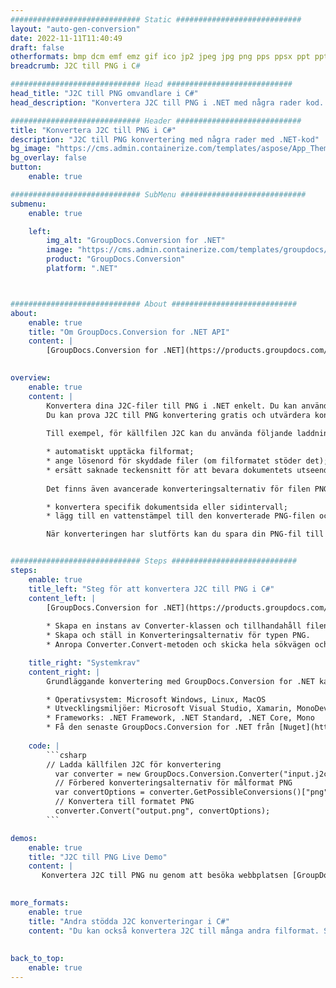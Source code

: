 ```yaml
---
############################# Static ############################
layout: "auto-gen-conversion"
date: 2022-11-11T11:40:49
draft: false
otherformats: bmp dcm emf emz gif ico jp2 jpeg jpg png pps ppsx ppt pptx psb psd svg svgz tga tif tiff webp wmf wmz
breadcrumb: J2C till PNG i C#

############################# Head ############################
head_title: "J2C till PNG omvandlare i C#"
head_description: "Konvertera J2C till PNG i .NET med några rader kod. Använd GroupDocs Document Conversion API för att konvertera över 160 filformat."

############################# Header ############################
title: "Konvertera J2C till PNG i C#"
description: "J2C till PNG konvertering med några rader med .NET-kod"
bg_image: "https://cms.admin.containerize.com/templates/aspose/App_Themes/V3/images/bg/header1.png"
bg_overlay: false
button:
    enable: true

############################# SubMenu ############################
submenu:
    enable: true

    left:
        img_alt: "GroupDocs.Conversion for .NET"
        image: "https://cms.admin.containerize.com/templates/groupdocs/images/product-logos/90x90-noborder/groupdocs-conversion-net.png"
        product: "GroupDocs.Conversion"
        platform: ".NET"



############################# About ############################
about:
    enable: true
    title: "Om GroupDocs.Conversion for .NET API"
    content: |
        [GroupDocs.Conversion for .NET](https://products.groupdocs.com/conversion/net/) kan användas för att konvertera Microsoft Word, Excel, PowerPoint, PDF, Visio och andra format. GroupDocs.Conversion är ett fristående API som är lämpligt för back-end och interna system där hög prestanda krävs. Det beror inte på någon programvara som Microsoft eller Open Office.
    

overview:
    enable: true
    content: |
        Konvertera dina J2C-filer till PNG i .NET enkelt. Du kan använda bara ett par C# kodrader i valfri plattform som du vill, som - Windows, Linux, macOS.
        Du kan prova J2C till PNG konvertering gratis och utvärdera konverteringsresultatens kvalitet. Tillsammans med enkla filkonverteringsscenarier kan du prova mer avancerade alternativ för att ladda källfilen J2C och för att spara resultatet PNG. 
        
        Till exempel, för källfilen J2C kan du använda följande laddningsalternativ:

        * automatiskt upptäcka filformat;
        * ange lösenord för skyddade filer (om filformatet stöder det);
        * ersätt saknade teckensnitt för att bevara dokumentets utseende.
        
        Det finns även avancerade konverteringsalternativ för filen PNG:

        * konvertera specifik dokumentsida eller sidintervall;
        * lägg till en vattenstämpel till den konverterade PNG-filen och många fler.

        När konverteringen har slutförts kan du spara din PNG-fil till den lokala filsökvägen eller någon tredje parts lagring som FTP, Amazon S3, Google Drive, Dropbox etc. Observera - för att konvertera J2C till {{ TO}} det finns inget behov av någon ytterligare programvara installerad - som MS Office, Open Office, Adobe Acrobat Reader etc.


############################# Steps ############################
steps:
    enable: true
    title_left: "Steg för att konvertera J2C till PNG i C#"
    content_left: |
        [GroupDocs.Conversion for .NET](https://products.groupdocs.com/conversion/net/) gör det enkelt för utvecklare att konvertera en J2C-fil till PNG med några rader kod.
        
        * Skapa en instans av Converter-klassen och tillhandahåll filen J2C med den fullständiga sökvägen
        * Skapa och ställ in Konverteringsalternativ för typen PNG.
        * Anropa Converter.Convert-metoden och skicka hela sökvägen och formatet (PNG) som en parameter

    title_right: "Systemkrav"
    content_right: |
        Grundläggande konvertering med GroupDocs.Conversion for .NET kan göras med bara några enkla steg. Våra API:er stöds på alla större plattformar och operativsystem. Innan du kör koden nedan, se till att du har följande förutsättningar installerade på ditt system.

        * Operativsystem: Microsoft Windows, Linux, MacOS
        * Utvecklingsmiljöer: Microsoft Visual Studio, Xamarin, MonoDevelop
        * Frameworks: .NET Framework, .NET Standard, .NET Core, Mono
        * Få den senaste GroupDocs.Conversion for .NET från [Nuget](https://www.nuget.org/packages/groupdocs.conversion)
         
    code: |
        ```csharp    
        // Ladda källfilen J2C för konvertering
          var converter = new GroupDocs.Conversion.Converter("input.j2c");
          // Förbered konverteringsalternativ för målformat PNG
          var convertOptions = converter.GetPossibleConversions()["png"].ConvertOptions;
          // Konvertera till formatet PNG
          converter.Convert("output.png", convertOptions);
        ```

demos:
    enable: true
    title: "J2C till PNG Live Demo"
    content: |
       Konvertera J2C till PNG nu genom att besöka webbplatsen [GroupDocs.Conversion App](https://products.groupdocs.app/conversion/family). Onlinedemo har följande fördelar
          

more_formats:
    enable: true
    title: "Andra stödda J2C konverteringar i C#"
    content: "Du kan också konvertera J2C till många andra filformat. Se listan nedan."
       
       
back_to_top:
    enable: true
---
```

